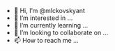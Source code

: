 - 👋 Hi, I’m @mlckovskyant
- 👀 I’m interested in ...
- 🌱 I’m currently learning ...
- 💞️ I’m looking to collaborate on ...
- 📫 How to reach me ...

<!---
mlckovskyant/mlckovskyant is a ✨ special ✨ repository because its `README.md` (this file) appears on your GitHub profile.
You can click the Preview link to take a look at your changes.
--->
